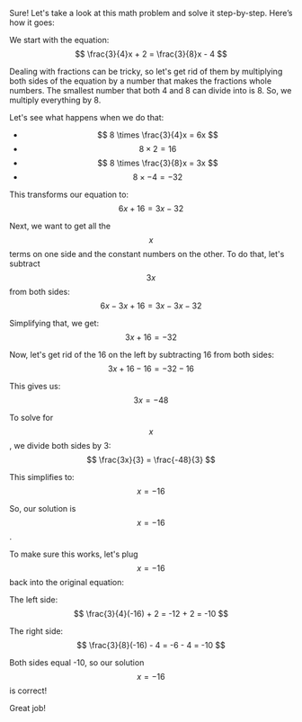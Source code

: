 Sure! Let's take a look at this math problem and solve it step-by-step. Here’s how it goes:

We start with the equation:
$$ \frac{3}{4}x + 2 = \frac{3}{8}x - 4 $$

Dealing with fractions can be tricky, so let's get rid of them by multiplying both sides of the equation by a number that makes the fractions whole numbers. The smallest number that both 4 and 8 can divide into is 8. So, we multiply everything by 8.

Let's see what happens when we do that:
- $$ 8 \times \frac{3}{4}x = 6x $$
- $$ 8 \times 2 = 16 $$
- $$ 8 \times \frac{3}{8}x = 3x $$
- $$ 8 \times -4 = -32 $$

This transforms our equation to:
$$ 6x + 16 = 3x - 32 $$

Next, we want to get all the $$x$$ terms on one side and the constant numbers on the other. To do that, let's subtract $$3x$$ from both sides:
$$ 6x - 3x + 16 = 3x - 3x - 32 $$

Simplifying that, we get:
$$ 3x + 16 = -32 $$

Now, let's get rid of the 16 on the left by subtracting 16 from both sides:
$$ 3x + 16 - 16 = -32 - 16 $$

This gives us:
$$ 3x = -48 $$

To solve for $$x$$, we divide both sides by 3:
$$ \frac{3x}{3} = \frac{-48}{3} $$

This simplifies to:
$$ x = -16 $$

So, our solution is $$ x = -16 $$. 

To make sure this works, let's plug $$ x = -16 $$ back into the original equation:

The left side:
$$ \frac{3}{4}(-16) + 2 = -12 + 2 = -10 $$

The right side:
$$ \frac{3}{8}(-16) - 4 = -6 - 4 = -10 $$

Both sides equal -10, so our solution $$ x = -16 $$ is correct!

Great job!